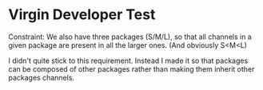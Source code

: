 Virgin Developer Test
========================

Constraint: We also have three packages (S/M/L), so that all channels in a given package are present in all the larger ones. (And obviously S<M<L)

I didn't quite stick to this requirement. Instead I made it so that packages can be composed of other packages rather than making them inherit other packages channels.


